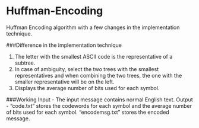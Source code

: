 # Huffman-Encoding
Huffman Encoding algorithm with a few changes in the implementation technique. 

###Difference in the implementation technique
1. The letter with the smallest ASCII code is the representative of a subtree.
2. In case of ambiguity, select the two trees with the smallest representatives and when 
combining the two trees, the one with the smaller representative will be on the left. 
3. Displays the average number of bits used for each symbol.

###Working
Input - The input message contains normal English text.
Output - “code.txt” stores the codewords for each symbol and the average number of 
                    bits used for each symbol.
         “encodemsg.txt” stores the encoded message.

